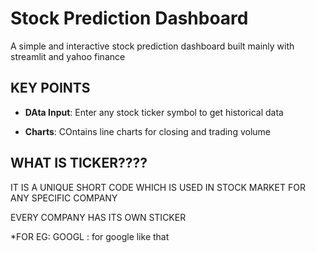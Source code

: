 # Stock Prediction Dashboard
 
 A simple and interactive stock prediction dashboard built mainly with streamlit and yahoo finance

 ## KEY POINTS

 - **DAta Input**: Enter any stock ticker symbol to get historical data

 - **Charts**: COntains line charts for closing and trading volume

 ## WHAT IS TICKER????

 IT IS A UNIQUE SHORT CODE WHICH IS USED IN STOCK MARKET FOR ANY SPECIFIC COMPANY

 EVERY COMPANY HAS ITS OWN STICKER
 
 *FOR EG:
 GOOGL : for google
 like that